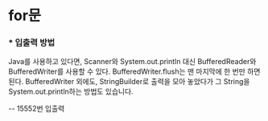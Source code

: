 # for문


<!-- ----------------------- -->
### * 입출력 방법
Java를 사용하고 있다면, Scanner와 System.out.println 대신 BufferedReader와 BufferedWriter를 사용할 수 있다. BufferedWriter.flush는 맨 마지막에 한 번만 하면 된다.
BufferedWriter 외에도, StringBuilder로 출력을 모아 놓았다가 그 String을 System.out.println하는 방법도 있습니다.


-- 15552번 입출력